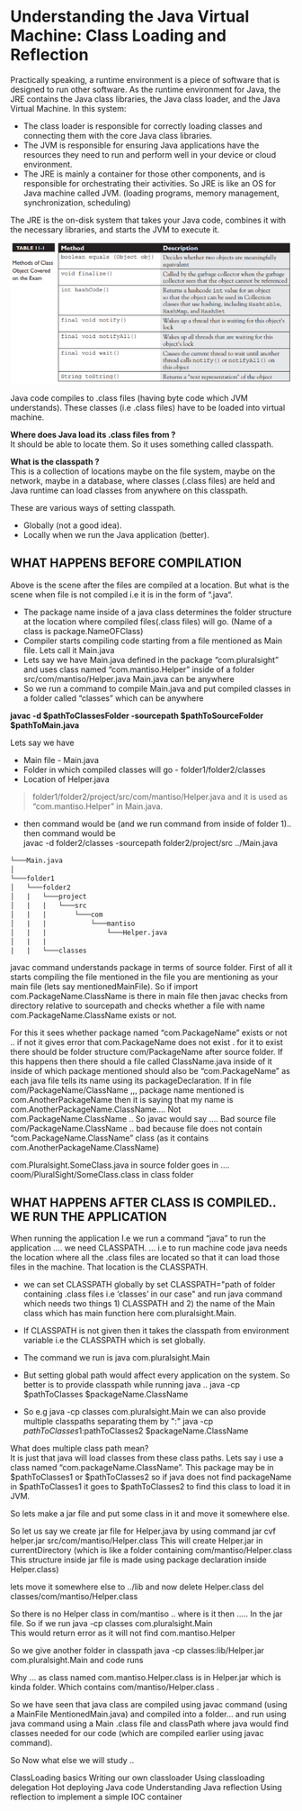 # Understanding the Java Virtual Machine: Class Loading and Reflection

Practically speaking, a runtime environment is a piece of software that is designed to run other software. As the runtime environment for Java, the JRE contains the Java class libraries, the Java class loader, and the Java Virtual Machine. In this system:
- The class loader is responsible for correctly loading classes and connecting them with the core Java class libraries.
- The JVM is responsible for ensuring Java applications have the resources they need to run and perform well in your device or cloud environment.
- The JRE is mainly a container for those other components, and is responsible for orchestrating their activities. So JRE is like an OS for Java machine called JVM. (loading programs, memory management, synchronization, scheduling)

 The JRE is the on-disk system that takes your Java code, combines it with the necessary libraries, and starts the JVM to execute it.

![noImage](./img/table_11-1.png)


Java code compiles to .class files (having byte code which JVM understands). These classes (i.e .class files) have to be loaded into virtual machine.  

**Where does Java load its .class files from ?**  
It should be able to locate them. So it uses something called classpath.  

**What is the classpath ?**  
This is a collection of locations maybe on the file system, maybe on the network, maybe in a database, where classes (.class files) are held and Java runtime can load classes from anywhere on this classpath. 

These are various ways of setting classpath. 
  - Globally (not a good idea).
  - Locally when we run the Java application (better).


## WHAT HAPPENS BEFORE COMPILATION
Above is the scene after the files are compiled at a location. But what is the scene when file is not compiled i.e it is in the form of “.java“.

- The package name inside of a java class determines the folder structure at the location where compiled files(.class files) will go.  (Name of a class is package.NameOFClass)
- Compiler starts compiling code starting from a file mentioned as Main file. Lets call it Main.java
- Lets say we have Main.java defined in the package “com.pluralsight” and uses class named “com.mantiso.Helper” inside of a folder src/com/mantiso/Helper.java Main.java can be anywhere
- So we run a command to compile Main.java and put compiled classes in a folder called “classes” which can be anywhere

**javac -d $pathToClassesFolder -sourcepath $pathToSourceFolder $pathToMain.java**  

Lets say we have 
- Main file - Main.java
- Folder in which compiled classes will go - folder1/folder2/classes
- Location of Helper.java  
> folder1/folder2/project/src/com/mantiso/Helper.java and it is used as “com.mantiso.Helper” in Main.java.
- then command would be (and we run command from inside of folder 1).. then command would be  
    javac -d folder2/classes -sourcepath folder2/project/src ../Main.java

```
└───Main.java  
│
└───folder1  
│   └───folder2 
│   |   └───project  
│   |   |   └───src  
│   |   |       └───com
│   |   |           └───mantiso  
│   |   |               └───Helper.java 
│   |   |
|   |   └───classes 
```

javac command understands package in terms of source folder. First of all it starts compiling the file mentioned in the file you are mentioning as your main file (lets say mentionedMainFile). So if import com.PackageName.ClassName is there in main file then javac checks from directory relative to sourcepath  and checks whether a file with name com.PackageName.ClassName exists or not.  

For this it sees whether package named “com.PackageName” exists or not .. if not it gives error that com.PackageName does not exist . for it to exist there should be folder structure com/PackageName after source folder.  If this happens then there should a file called ClassName.java inside of it inside of which package mentioned should also be “com.PackageName” as each java file tells its name using its packageDeclaration. If in file com/PackageName/ClassName ,,, package name mentioned is com.AnotherPackageName then it is saying that my name is com.AnotherPackageName.ClassName…. Not com.PackageName.ClassName .. So javac would say …. Bad source file com/PackageName.ClassName .. bad because file does not contain “com.PackageName.ClassName” class (as it contains  com.AnotherPackageName.ClassName)   

com.Pluralsight.SomeClass.java in source folder goes in  …. coom/PluralSight/SomeClass.class in class folder  

## WHAT HAPPENS AFTER CLASS IS COMPILED.. WE RUN THE APPLICATION

When running the application I.e we run a command “java” to run the application …. we need CLASSPATH. … i.e to run machine code java needs the location where all the .class files are located so that it can load those files in the machine. That location is the CLASSPATH.

- we can set CLASSPATH globally by set CLASSPATH="path of folder containing .class files i.e ‘classes’ in our case" and run java command which needs two things 1) CLASSPATH and 2) the name of the Main class which has main function here com.pluralsight.Main.
- If CLASSPATH is not given then it takes the classpath from environment variable i.e the CLASSPATH which is set globally.
- The command we run is java com.pluralsight.Main
- But setting global path would affect every application on the system. So better is to provide classpath while running java  .. 
            java -cp $pathToClasses $packageName.ClassName

- So e.g
  java -cp classes com.pluralsight.Main
  we can also provide multiple classpaths separating them by ":"
  java -cp $pathToClasses1:$pathToClasses2 $packageName.ClassName

What does multiple class path mean?  
It is just that java will load classes from these class paths. Lets say i use a class named “com.packageName.ClassName”. This package may be in $pathToClasses1 or $pathToClasses2 so if java does not find packageName in $pathToClasses1 it goes to $pathToClasses2 to find this class to load it in JVM.

So lets make a jar file and put some class in it and move it somewhere else.

So let us say we create jar file for Helper.java by using command 
jar cvf helper.jar src/com/mantiso/Helper.class
This will create Helper.jar in currentDirectory (which is like a folder containing com/mantiso/Helper.class This structure inside jar file is made using package declaration inside Helper.class)

lets move it somewhere else to ../lib
and now delete Helper.class
del classes/com/mantiso/Helper.class

So there is no Helper class in com/mantiso .. where is it then ….. In the jar file. So if we run 
java -cp classes com.pluralsight.Main   
This would return error as it will not find com.mantiso.Helper

So we give another folder in classpath
java -cp classes:lib/Helper.jar com.pluralsight.Main
and code runs

Why … as class named com.mantiso.Helper.class is in Helper.jar which is kinda folder. Which contains com/mantiso/Helper.class .



So we have seen that java class are compiled using javac command (using a MainFile MentionedMain.java) and compiled into a folder… and run using java command using a Main .class file and classPath where java would find classes needed for our code (which are compiled earlier using javac command).



So Now what else we will study ..

ClassLoading basics
Writing our own classloader
Using classloading delegation
Hot deploying Java code
Understanding Java reflection
Using reflection to implement a simple IOC container

